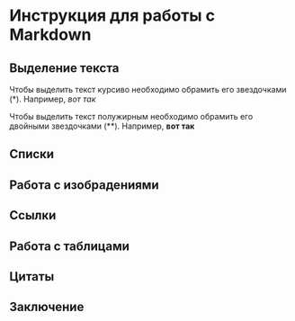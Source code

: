 # Инструкция для работы с Markdown

## Выделение текста

Чтобы выделить текст курсиво необходимо обрамить его звездочками (*). Например, *вот так*

Чтобы выделить текст полужирным необходимо обрамить его двойными звездочками (**).
Например, **вот так**

## Списки 

## Работа с изобрадениями

## Ссылки

## Работа с таблицами

## Цитаты

## Заключение